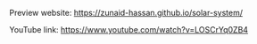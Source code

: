 Preview website: https://zunaid-hassan.github.io/solar-system/

YouTube link: https://www.youtube.com/watch?v=LOSCrYq0ZB4 
